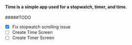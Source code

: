 #### Time is a simple app used for a stopwatch, timer, and time.
#####TODO
- [x] Fix stopwatch scrolling issue
- [ ] Create Time Screen
- [ ] Create Timer Screen
